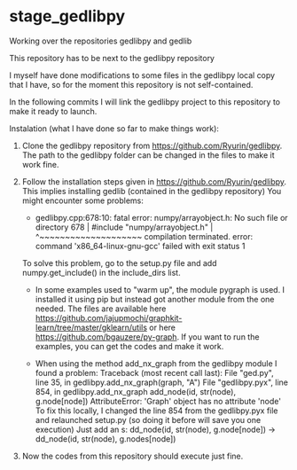 # stage_gedlibpy
Working over the repositories gedlibpy and gedlib

This repository has to be next to the gedlibpy repository

I myself have done modifications to some files in the gedlibpy local copy that I have, so for the moment this repository is not self-contained.

In the following commits I will link the gedlibpy project to this repository to make it ready to launch.


Instalation (what I have done so far to make things work):

1. Clone the gedlibpy repository from https://github.com/Ryurin/gedlibpy. The path to the gedlibpy folder can be changed in the files to make it work fine.

2. Follow the installation steps given in https://github.com/Ryurin/gedlibpy. This implies installing gedlib (contained in the gedlibpy repository)
You might encounter some problems:
    - gedlibpy.cpp:678:10: fatal error: numpy/arrayobject.h: No such file or directory
        678 | #include "numpy/arrayobject.h"
            |          ^~~~~~~~~~~~~~~~~~~~~
      compilation terminated.
      error: command 'x86_64-linux-gnu-gcc' failed with exit status 1
    
    To solve this problem, go to the setup.py file and add numpy.get_include() in the include_dirs list.
    
    
    - In some examples used to "warm up", the module pygraph is used. I installed it using pip but instead got another module from the one needed. The files are available here https://github.com/jajupmochi/graphkit-learn/tree/master/gklearn/utils or here https://github.com/bgauzere/py-graph. If you want to run the examples, you can get the codes and make it work.
      
    - When using the method add_nx_graph from the gedlibpy module I found a problem:
      Traceback (most recent call last):
        File "ged.py", line 35, in <module>
          gedlibpy.add_nx_graph(graph, "A")
        File "gedlibpy.pyx", line 854, in gedlibpy.add_nx_graph
          add_node(id, str(node), g.node[node])
      AttributeError: 'Graph' object has no attribute 'node'
      To fix this locally, I changed the line 854 from the gedlibpy.pyx file and relaunched setup.py (so doing it before will save you one execution)
      Just add an s: dd_node(id, str(node), g.node[node]) -> dd_node(id, str(node), g.nodes[node])

3. Now the codes from this repository should execute just fine.
    
    
